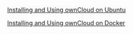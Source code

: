 [Installing and Using ownCloud on Ubuntu](https://andyjlewis.github.io/owncloud/quickstart_ubuntu)

[Installing and Using ownCloud on Docker](https://andyjlewis.github.io/owncloud/quickstart_docker)
